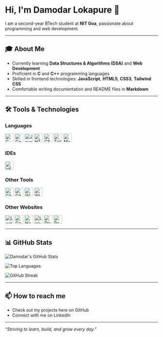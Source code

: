 # Hi, I'm Damodar Lokapure 👋

I am a second-year BTech student at **NIT Goa**, passionate about programming and web development.

---

## 🎓 About Me
- Currently learning **Data Structures & Algorithms (DSA)** and **Web Development**  
- Proficient in **C** and **C++** programming languages  
- Skilled in frontend technologies: **JavaScript**, **HTML5**, **CSS3**, **Tailwind CSS**  
- Comfortable writing documentation and README files in **Markdown**

---

## 🛠️ Tools & Technologies

### Languages
<p align="left">
  <img alt="C" src="https://img.shields.io/badge/C-00599C?style=for-the-badge&logo=c&logoColor=white" height="28" />
  <img alt="C++" src="https://img.shields.io/badge/C++-00599C?style=for-the-badge&logo=c%2B%2B&logoColor=white" height="28" />
  <img alt="JavaScript" src="https://img.shields.io/badge/JavaScript-F7DF1E?style=for-the-badge&logo=javascript&logoColor=black" height="28" />
  <img alt="HTML5" src="https://img.shields.io/badge/HTML5-E34F26?style=for-the-badge&logo=html5&logoColor=white" height="28" />
  <img alt="CSS3" src="https://img.shields.io/badge/CSS3-1572B6?style=for-the-badge&logo=css3&logoColor=white" height="28" />
  <img alt="Tailwind CSS" src="https://img.shields.io/badge/Tailwind_CSS-06B6D4?style=for-the-badge&logo=tailwind-css&logoColor=white" height="28" />
  <img alt="Markdown" src="https://img.shields.io/badge/Markdown-000000?style=for-the-badge&logo=markdown&logoColor=white" height="28" />
</p>

### IDEs
<p align="left">
  <img alt="VS Code" src="https://img.shields.io/badge/VS_Code-007ACC?style=for-the-badge&logo=visual-studio-code&logoColor=white" height="28" />
</p>

### Other Tools
<p align="left">
  <img alt="GitHub" src="https://img.shields.io/badge/GitHub-181717?style=for-the-badge&logo=github&logoColor=white" height="28" />
  <img alt="Git" src="https://img.shields.io/badge/Git-F05032?style=for-the-badge&logo=git&logoColor=white" height="28" />
  <img alt="Windows 11" src="https://img.shields.io/badge/Windows_11-0078D6?style=for-the-badge&logo=windows&logoColor=white" height="28" />
  <img alt="Windows Terminal" src="https://img.shields.io/badge/Windows_Terminal-464646?style=for-the-badge&logo=windows-terminal&logoColor=white" height="28" />
</p>

### Other Websites
<p align="left">
  <a href="https://leetcode.com/"><img alt="LeetCode" src="https://img.shields.io/badge/LeetCode-FFA116?style=for-the-badge&logo=leetcode&logoColor=black" height="28" /></a>
  <a href="https://www.geeksforgeeks.org/"><img alt="GeeksforGeeks" src="https://img.shields.io/badge/GeeksforGeeks-0F9D58?style=for-the-badge&logo=geeksforgeeks&logoColor=white" height="28" /></a>
  <a href="https://www.hackerrank.com/"><img alt="HackerRank" src="https://img.shields.io/badge/HackerRank-2EC866?style=for-the-badge&logo=hackerrank&logoColor=white" height="28" /></a>
  <a href="https://linkedin.com/in/"><img alt="LinkedIn" src="https://img.shields.io/badge/LinkedIn-0A66C2?style=for-the-badge&logo=linkedin&logoColor=white" height="28" /></a>
  <a href="https://discord.com/"><img alt="Discord" src="https://img.shields.io/badge/Discord-5865F2?style=for-the-badge&logo=discord&logoColor=white" height="28" /></a>
  <a href="https://reddit.com/"><img alt="Reddit" src="https://img.shields.io/badge/Reddit-FF4500?style=for-the-badge&logo=reddit&logoColor=white" height="28" /></a>
</p>

---

## 📊 GitHub Stats

<p align="left">
  <img alt="Damodar's GitHub Stats" src="https://github-readme-stats.vercel.app/api?username=damodarlokapure&show_icons=true&theme=radical" />
</p>

<p align="left">
  <img alt="Top Languages" src="https://github-readme-stats.vercel.app/api/top-langs/?username=damodarlokapure&layout=compact&theme=radical" />
</p>

<p align="left">
  <img alt="GitHub Streak" src="https://github-readme-streak-stats.herokuapp.com/?user=damodarlokapure&theme=radical" />
</p>



---

## 📫 How to reach me
- Check out my projects here on GitHub  
- Connect with me on LinkedIn   

---

*“Striving to learn, build, and grow every day.”*



<!---
damodarlokapure/damodarlokapure is a ✨ special ✨ repository because its `README.md` (this file) appears on your GitHub profile.
You can click the Preview link to take a look at your changes.
--->
